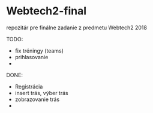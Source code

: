 # Webtech2-final
repozitár pre finálne zadanie z predmetu Webtech2 2018


TODO:
- fix tréningy (teams)
- prihlasovanie
- 



DONE:
- Registrácia
- insert trás, výber trás
- zobrazovanie trás
-

